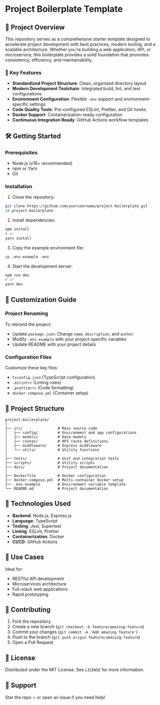 # Project Boilerplate Template

## 🚀 Project Overview

This repository serves as a comprehensive starter template designed to accelerate project development with best practices, modern tooling, and a scalable architecture. Whether you're building a web application, API, or microservice, this boilerplate provides a solid foundation that promotes consistency, efficiency, and maintainability.

### 🌟 Key Features

- **Standardized Project Structure**: Clean, organized directory layout
- **Modern Development Toolchain**: Integrated build, lint, and test configurations
- **Environment Configuration**: Flexible `.env` support and environment-specific settings
- **Code Quality Tools**: Pre-configured ESLint, Prettier, and Git hooks
- **Docker Support**: Containerization-ready configuration
- **Continuous Integration Ready**: GitHub Actions workflow templates

## 🛠 Getting Started

### Prerequisites

- Node.js (v16+ recommended)
- npm or Yarn
- Git

### Installation

1. Clone the repository:
```bash
git clone https://github.com/yourusername/project-boilerplate.git
cd project-boilerplate
```

2. Install dependencies:
```bash
npm install
# or
yarn install
```

3. Copy the example environment file:
```bash
cp .env.example .env
```

4. Start the development server:
```bash
npm run dev
# or
yarn dev
```

## 🔧 Customization Guide

### Project Renaming
To rebrand the project:
- Update `package.json`: Change `name`, `description`, and `author`
- Modify `.env.example` with your project-specific variables
- Update README with your project details

### Configuration Files
Customize these key files:
- `tsconfig.json` (TypeScript configuration)
- `.eslintrc` (Linting rules)
- `.prettierrc` (Code formatting)
- `docker-compose.yml` (Container setup)

## 📂 Project Structure

```
project-boilerplate/
│
├── src/                # Main source code
│   ├── config/         # Environment and app configurations
│   ├── models/         # Data models
│   ├── routes/         # API route definitions
│   ├── middleware/     # Express middleware
│   └── utils/          # Utility functions
│
├── tests/              # Unit and integration tests
├── scripts/            # Utility scripts
├── docs/               # Project documentation
│
├── Dockerfile          # Docker configuration
├── docker-compose.yml  # Multi-container Docker setup
├── .env.example        # Environment variable template
└── README.md           # Project documentation
```

## 🧰 Technologies Used

- **Backend**: Node.js, Express.js
- **Language**: TypeScript
- **Testing**: Jest, Supertest
- **Linting**: ESLint, Prettier
- **Containerization**: Docker
- **CI/CD**: GitHub Actions

## 🚦 Use Cases

Ideal for:
- RESTful API development
- Microservices architecture
- Full-stack web applications
- Rapid prototyping

## 🤝 Contributing

1. Fork the repository
2. Create a new branch (`git checkout -b feature/amazing-feature`)
3. Commit your changes (`git commit -m 'Add amazing feature'`)
4. Push to the branch (`git push origin feature/amazing-feature`)
5. Open a Pull Request

## 📄 License

Distributed under the MIT License. See `LICENSE` for more information.

## 🌈 Support

Star the repo ⭐️ or open an issue if you need help!